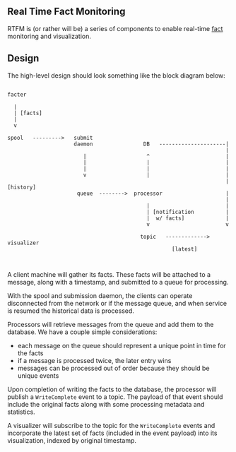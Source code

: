 Real Time Fact Monitoring
-------------------------
RTFM is (or rather will be) a series of components to enable real-time 
[fact](https://github.com/puppetlabs/facter) monitoring and visualization.

Design
------

The high-level design should look something like the block diagram below:

```
                 
facter               
 
  | 
  | [facts]
  | 
  v

spool   --------->   submit
                     daemon                DB   ---------------------|
                                                                     |
                        |                   ^                        |
                        |                   |                        |
                        |                   |                        |
                        v                   |                        |
                                                                     | [history]
                      queue  -------->  processor                    |
                                                                     |
                                            |                        |
                                            | [notification          |
                                            |  w/ facts]             |
                                            v                        v

                                          topic   -------------> visualizer
                                                    [latest]



```

A client machine will gather its facts. These facts will be attached to a message,
along with a timestamp, and submitted to a queue for processing.

With the spool and submission daemon, the clients can operate disconnected from
the network or if the message queue, and when service is resumed the historical
data is processed.

Processors will retrieve messages from the queue and add them to the database.
We have a couple simple considerations:

 * each message on the queue should represent a unique point in time for the facts
 * if a message is processed twice, the later entry wins
 * messages can be processed out of order because they should be unique events

Upon completion of writing the facts to the database, the processor will publish
a `WriteComplete` event to a topic. The payload of that event should include the
original facts along with some processing metadata and statistics.

A visualizer will subscribe to the topic for the `WriteComplete` events and 
incorporate the latest set of facts (included in the event payload) into its
visualization, indexed by original timestamp.
